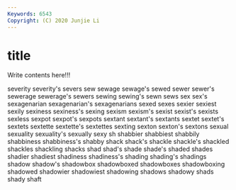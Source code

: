 ```yaml
---
Keywords: 6543
Copyright: (C) 2020 Junjie Li
---
```


# title

Write contents here!!!

severity 
severity's 
severs
sew 
sewage 
sewage's 
sewed 
sewer 
sewer's 
sewerage 
sewerage's 
sewers 
sewing
sewing's 
sewn 
sews 
sex 
sex's 
sexagenarian 
sexagenarian's 
sexagenarians 
sexed 
sexes
sexier 
sexiest 
sexily 
sexiness 
sexiness's 
sexing 
sexism 
sexism's 
sexist 
sexist's
sexists 
sexless 
sexpot 
sexpot's 
sexpots 
sextant 
sextant's 
sextants 
sextet 
sextet's
sextets 
sextette 
sextette's 
sextettes 
sexting 
sexton 
sexton's 
sextons 
sexual 
sexuality
sexuality's 
sexually 
sexy 
sh 
shabbier 
shabbiest 
shabbily 
shabbiness 
shabbiness's 
shabby
shack 
shack's 
shackle 
shackle's 
shackled 
shackles 
shackling 
shacks 
shad 
shad's
shade 
shade's 
shaded 
shades 
shadier 
shadiest 
shadiness 
shadiness's 
shading 
shading's
shadings 
shadow 
shadow's 
shadowbox 
shadowboxed 
shadowboxes 
shadowboxing 
shadowed 
shadowier 
shadowiest
shadowing 
shadows 
shadowy 
shads 
shady 
shaft 
